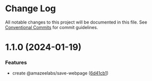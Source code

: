 # Change Log

All notable changes to this project will be documented in this file. See
[Conventional Commits](https://conventionalcommits.org) for commit guidelines.

# 1.1.0 (2024-01-19)

### Features

- create @amazeelabs/save-webpage
  ([6d41cb1](https://github.com/AmazeeLabs/silverback-mono/commit/6d41cb17f3e033625e7bd2784dd337484b15d644))
